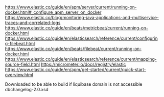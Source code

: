 https://www.elastic.co/guide/en/apm/server/current/running-on-docker.html#_configure_apm_server_on_docker
https://www.elastic.co/blog/monitoring-java-applications-and-multiservice-traces-and-correlated-logs
https://www.elastic.co/guide/en/beats/metricbeat/current/running-on-docker.html
https://www.elastic.co/guide/en/elasticsearch/reference/current/configuring-filebeat.html
https://www.elastic.co/guide/en/beats/filebeat/current/running-on-docker.html
https://www.elastic.co/guide/en/elasticsearch/reference/current/mapping-source-field.html
https://micrometer.io/docs/registry/elastic
https://www.elastic.co/guide/en/apm/get-started/current/quick-start-overview.html

Downloaded to be able to build if liquibase domain is not accessible
dbchangelog-2.0.xsd